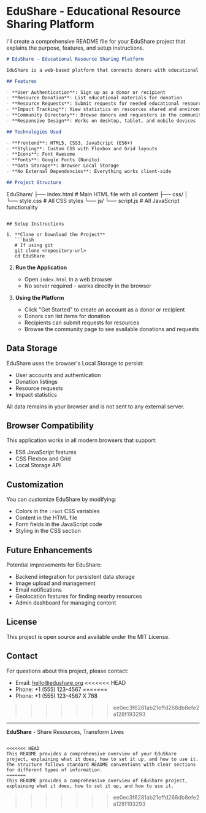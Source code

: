 # EduShare - Educational Resource Sharing Platform

I'll create a comprehensive README file for your EduShare project that explains the purpose, features, and setup instructions.

```markdown
# EduShare - Educational Resource Sharing Platform

EduShare is a web-based platform that connects donors with educational organizations in need of resources, creating a powerful network for educational impact worldwide.

## Features

- **User Authentication**: Sign up as a donor or recipient
- **Resource Donation**: List educational materials for donation
- **Resource Requests**: Submit requests for needed educational resources
- **Impact Tracking**: View statistics on resources shared and environmental impact
- **Community Directory**: Browse donors and requesters in the community
- **Responsive Design**: Works on desktop, tablet, and mobile devices

## Technologies Used

- **Frontend**: HTML5, CSS3, JavaScript (ES6+)
- **Styling**: Custom CSS with Flexbox and Grid layouts
- **Icons**: Font Awesome
- **Fonts**: Google Fonts (Nunito)
- **Data Storage**: Browser Local Storage
- **No External Dependencies**: Everything works client-side

## Project Structure

```
EduShare/
├── index.html          # Main HTML file with all content
├── css/
│   └── style.css      # All CSS styles
└── js/
    └── script.js      # All JavaScript functionality
```

## Setup Instructions

1. **Clone or Download the Project**
   ```bash
   # If using git
   git clone <repository-url>
   cd EduShare
   ```

2. **Run the Application**
   - Open `index.html` in a web browser
   - No server required - works directly in the browser

3. **Using the Platform**
   - Click "Get Started" to create an account as a donor or recipient
   - Donors can list items for donation
   - Recipients can submit requests for resources
   - Browse the community page to see available donations and requests

## Data Storage

EduShare uses the browser's Local Storage to persist:
- User accounts and authentication
- Donation listings
- Resource requests
- Impact statistics

All data remains in your browser and is not sent to any external server.

## Browser Compatibility

This application works in all modern browsers that support:
- ES6 JavaScript features
- CSS Flexbox and Grid
- Local Storage API

## Customization

You can customize EduShare by modifying:
- Colors in the `:root` CSS variables
- Content in the HTML file
- Form fields in the JavaScript code
- Styling in the CSS section

## Future Enhancements

Potential improvements for EduShare:
- Backend integration for persistent data storage
- Image upload and management
- Email notifications
- Geolocation features for finding nearby resources
- Admin dashboard for managing content

## License

This project is open source and available under the MIT License.

## Contact

For questions about this project, please contact:
- Email: hello@edushare.org
<<<<<<< HEAD
- Phone: +1 (555) 123-4567
=======
- Phone: +1 (555) 123-4567 X 768
>>>>>>> ee0ec3f6281ab21effd268db8efe2a128f193293

---

**EduShare** - Share Resources, Transform Lives
```

<<<<<<< HEAD
This README provides a comprehensive overview of your EduShare project, explaining what it does, how to set it up, and how to use it. The structure follows standard README conventions with clear sections for different types of information.
=======
This README provides a comprehensive overview of EduShare project, explaining what it does, how to set it up, and how to use it. 

```
>>>>>>> ee0ec3f6281ab21effd268db8efe2a128f193293
